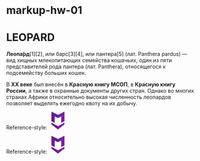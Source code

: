 # markup-hw-01

# LEOPARD

**Леопа́рд**[1][2], или барс[3][4], или пантера[5] (лат. Panthera pardus) — вид хищных млекопитающих семейства кошачьих, один из пяти представителей рода пантера (лат. Panthera), относящегося к подсемейству больших кошек.

В **XX веке** был внесён в **Красную книгу МСОП**, в **Красную книгу России**, а также в охранные документы других стран. Однако во многих странах Африки относительно высокая численность леопардов позволяет выделять ежегодно квоту на их добычу.

Reference-style:
![alt text][logo]

[logo]: https://github.com/adam-p/markdown-here/raw/master/src/common/images/icon48.png "Logo Title Text 2"

Reference-style:
![alt text][logo]

[logo]: https://cdn.pixabay.com/photo/2017/10/27/20/25/leopard-2895448_960_720.jpg
